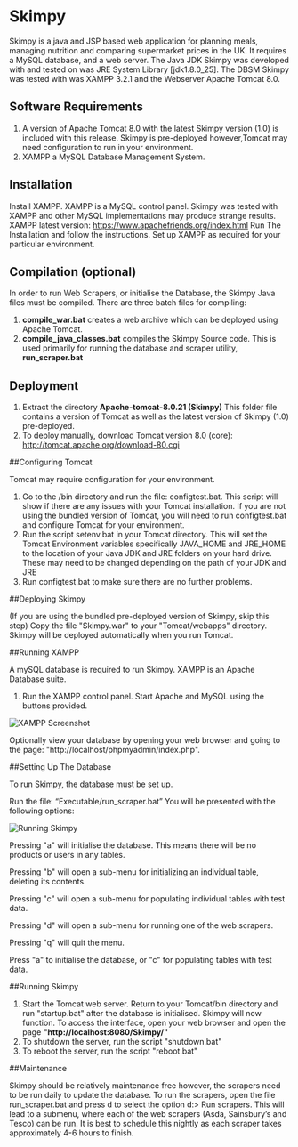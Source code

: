 # Skimpy
Skimpy is a java and JSP based web application for planning meals, managing nutrition and comparing supermarket prices in the UK. It requires a MySQL database, and a web server. The Java JDK Skimpy was developed with and tested on was JRE System Library [jdk1.8.0_25]. The DBSM Skimpy was tested with was XAMPP 3.2.1 and the Webserver Apache Tomcat 8.0.
## Software Requirements
1. A version of Apache Tomcat 8.0 with the latest Skimpy version (1.0) is included with this release. Skimpy is pre-deployed however,Tomcat may need configuration to run in your environment.
2. XAMPP a MySQL Database Management System.
## Installation
Install XAMPP. XAMPP is a MySQL control panel. Skimpy was tested with XAMPP and other MySQL implementations may produce strange results.
XAMPP latest version: https://www.apachefriends.org/index.html 
Run The Installation and follow the instructions. Set up XAMPP as required for your particular environment.
## Compilation (optional)
In order to run Web Scrapers, or initialise the Database, the Skimpy Java files must be compiled. There are three batch files for compiling:
1. **compile_war.bat** creates a web archive which can be deployed using Apache Tomcat.
2. **compile_java_classes.bat** compiles the Skimpy Source code. This is used primarily for running the database and scraper utility, **run_scraper.bat**

## Deployment

1. Extract the directory **Apache-tomcat-8.0.21 (Skimpy)** This folder file contains a version of Tomcat as well as the latest version of Skimpy (1.0) pre-deployed.
2. To deploy manually, download Tomcat version 8.0 (core): http://tomcat.apache.org/download-80.cgi

##Configuring Tomcat

Tomcat may require configuration for your environment. 
1. Go to the /bin directory and run the file: configtest.bat. This script will show if there are any issues with your Tomcat installation. If you are not using the bundled version of Tomcat, you will need to run configtest.bat and configure Tomcat for your environment.
2. Run the script setenv.bat in your Tomcat directory. This will set the Tomcat Environment variables specifically JAVA_HOME and JRE_HOME to the location of your Java JDK and JRE folders on your hard drive. These may need to be changed depending on the path of your JDK and JRE
3. Run configtest.bat to make sure there are no further problems.

##Deploying Skimpy

(If you are using the bundled pre-deployed version of Skimpy, skip this step)
Copy the file "Skimpy.war" to your "Tomcat/webapps" directory. Skimpy will be deployed automatically when you run Tomcat.

##Running XAMPP

A mySQL database is required to run Skimpy. XAMPP is an Apache Database suite.
1. Run the XAMPP control panel. Start Apache and MySQL using the buttons provided. 

![XAMPP Screenshot](https://cloud.githubusercontent.com/assets/8971646/12394831/295b6548-bdf6-11e5-86ad-09e57c8f4cbc.png)

Optionally view your database by opening your web browser and going to the page: "http://localhost/phpmyadmin/index.php".

##Setting Up The Database

To run Skimpy, the database must be set up.

Run the file: “Executable/run_scraper.bat” You will be presented with the following options:

![Running Skimpy](https://cloud.githubusercontent.com/assets/8971646/12394952/bdae6da8-bdf6-11e5-8bbe-4412d5d04dfd.png)

Pressing "a" will initialise the database. This means there will be no products or users in any tables.

Pressing "b" will open a sub-menu for initializing an individual table, deleting its contents.

Pressing "c" will open a sub-menu for populating individual tables with test data.

Pressing "d" will open a sub-menu for running one of the web scrapers.

Pressing "q" will quit the menu.

Press "a" to initialise the database, or "c" for populating tables with test data.

##Running Skimpy

1. Start the Tomcat web server. Return to your Tomcat/bin directory and run "startup.bat" 
after the database is initialised. Skimpy will now function. To access the interface, open your web browser and open the page **"http://localhost:8080/Skimpy/"**
2. To shutdown the server, run the script "shutdown.bat"
3. To reboot the server, run the script "reboot.bat"

##Maintenance

Skimpy should be relatively maintenance free however, the scrapers need to be run daily to update the database. To run the scrapers, open the file run_scraper.bat and press d to select the option d:> Run scrapers. This will lead to a submenu, where each of the web scrapers (Asda, Sainsbury’s and Tesco) can be run. It is best to schedule this nightly as each scraper takes approximately 
4-6 hours to finish.
